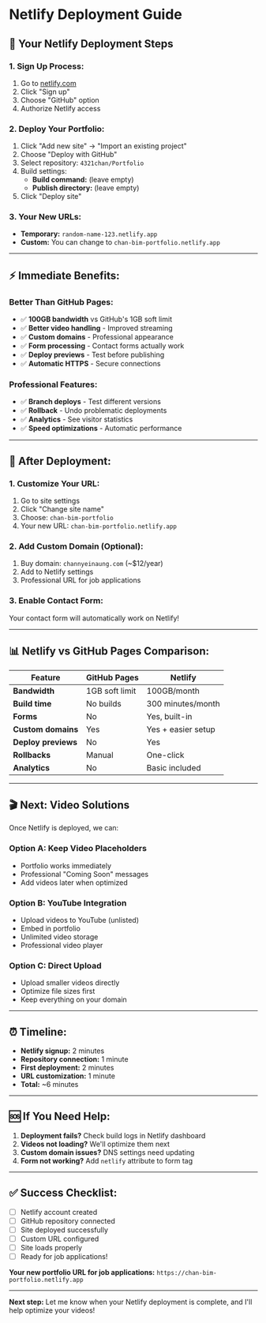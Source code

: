 # Netlify Deployment Guide

## 🚀 **Your Netlify Deployment Steps**

### **1. Sign Up Process:**
1. Go to [netlify.com](https://netlify.com)
2. Click "Sign up"
3. Choose "GitHub" option
4. Authorize Netlify access

### **2. Deploy Your Portfolio:**
1. Click "Add new site" → "Import an existing project"
2. Choose "Deploy with GitHub"
3. Select repository: `4321chan/Portfolio`
4. Build settings:
   - **Build command:** (leave empty)
   - **Publish directory:** (leave empty)
5. Click "Deploy site"

### **3. Your New URLs:**
- **Temporary:** `random-name-123.netlify.app`
- **Custom:** You can change to `chan-bim-portfolio.netlify.app`

---

## ⚡ **Immediate Benefits:**

### **Better Than GitHub Pages:**
- ✅ **100GB bandwidth** vs GitHub's 1GB soft limit
- ✅ **Better video handling** - Improved streaming
- ✅ **Custom domains** - Professional appearance
- ✅ **Form processing** - Contact forms actually work
- ✅ **Deploy previews** - Test before publishing
- ✅ **Automatic HTTPS** - Secure connections

### **Professional Features:**
- ✅ **Branch deploys** - Test different versions
- ✅ **Rollback** - Undo problematic deployments
- ✅ **Analytics** - See visitor statistics
- ✅ **Speed optimizations** - Automatic performance

---

## 🎯 **After Deployment:**

### **1. Customize Your URL:**
1. Go to site settings
2. Click "Change site name"
3. Choose: `chan-bim-portfolio` 
4. Your new URL: `chan-bim-portfolio.netlify.app`

### **2. Add Custom Domain (Optional):**
1. Buy domain: `channyeinaung.com` (~$12/year)
2. Add to Netlify settings
3. Professional URL for job applications

### **3. Enable Contact Form:**
Your contact form will automatically work on Netlify!

---

## 📊 **Netlify vs GitHub Pages Comparison:**

| Feature | GitHub Pages | Netlify |
|---------|-------------|---------|
| **Bandwidth** | 1GB soft limit | 100GB/month |
| **Build time** | No builds | 300 minutes/month |
| **Forms** | No | Yes, built-in |
| **Custom domains** | Yes | Yes + easier setup |
| **Deploy previews** | No | Yes |
| **Rollbacks** | Manual | One-click |
| **Analytics** | No | Basic included |

---

## 🎬 **Next: Video Solutions**

Once Netlify is deployed, we can:

### **Option A: Keep Video Placeholders**
- Portfolio works immediately
- Professional "Coming Soon" messages
- Add videos later when optimized

### **Option B: YouTube Integration**
- Upload videos to YouTube (unlisted)
- Embed in portfolio
- Unlimited video storage
- Professional video player

### **Option C: Direct Upload**
- Upload smaller videos directly
- Optimize file sizes first
- Keep everything on your domain

---

## ⏰ **Timeline:**

- **Netlify signup:** 2 minutes
- **Repository connection:** 1 minute
- **First deployment:** 2 minutes
- **URL customization:** 1 minute
- **Total:** ~6 minutes

---

## 🆘 **If You Need Help:**

1. **Deployment fails?** Check build logs in Netlify dashboard
2. **Videos not loading?** We'll optimize them next
3. **Custom domain issues?** DNS settings need updating
4. **Form not working?** Add `netlify` attribute to form tag

---

## ✅ **Success Checklist:**

- [ ] Netlify account created
- [ ] GitHub repository connected
- [ ] Site deployed successfully  
- [ ] Custom URL configured
- [ ] Site loads properly
- [ ] Ready for job applications!

**Your new portfolio URL for job applications:**
`https://chan-bim-portfolio.netlify.app`

---

**Next step:** Let me know when your Netlify deployment is complete, and I'll help optimize your videos!
